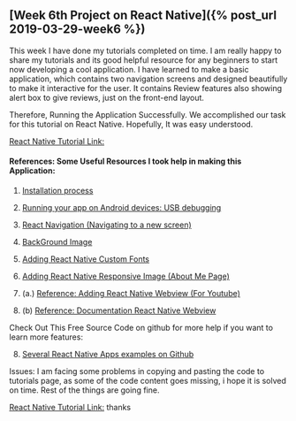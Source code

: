 ## [Week 6th Project on React Native]({% post_url 2019-03-29-week6 %})

This week I have done my tutorials completed on time. I am really happy to share my tutorials and its good helpful resource for any beginners to start now developing a cool application.
I have learned to make a basic application, which contains two navigation screens and designed beautifully to make it interactive for the user. It contains Review features also showing alert box to give reviews, just on the front-end layout.


Therefore, Running the Application Successfully. We accomplished our task for this tutorial on React Native.
Hopefully, It was easy understood.

[React Native Tutorial Link:](https://sagarkalyan.github.io/react-native/)


#### References: Some Useful Resources I took help in making this Application:
1. [Installation process](https://facebook.github.io/react-native/docs/getting-started)
2. [Running your app on Android devices: USB debugging](https://facebook.github.io/react-native/docs/running-on-device)
3. [React Navigation (Navigating to a new screen)](https://reactnavigation.org/docs/en/getting-started.html)
4. [BackGround Image](https://facebook.github.io/react-native/docs/imagebackground)
5. [Adding React Native Custom Fonts](https://medium.com/react-native-training/react-native-custom-fonts-ccc9aacf9e5e)
6. [Adding React Native Responsive Image (About Me Page)](https://www.npmjs.com/package/react-native-responsive-image)

7. (a.) [Reference: Adding React Native Webview (For Youtube)](https://github.com/react-native-community/react-native-webview/blob/master/docs/Getting-Started.md)

7. (b) [Reference: Documentation React Native Webview](https://facebook.github.io/react-native/docs/webview)

Check Out This Free Source Code on github for more help if you want to learn more features: 

8. [Several React Native Apps examples on Github](https://github.com/ReactNativeNews/React-Native-Apps)



Issues:
I am facing some problems in copying and pasting the code to tutorials page, as some of the code content goes missing, i hope it is solved on time. Rest of the things are going fine.



[React Native Tutorial Link:](https://sagarkalyan.github.io/react-native/)
thanks
